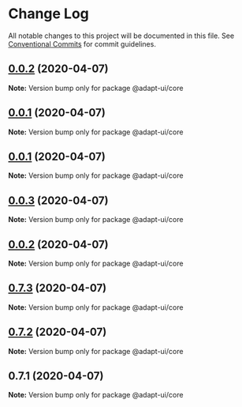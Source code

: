 # Change Log

All notable changes to this project will be documented in this file.
See [Conventional Commits](https://conventionalcommits.org) for commit guidelines.

## [0.0.2](https://github.com/PavelNen/adapt-ui/compare/@adapt-ui/core@0.0.1...@adapt-ui/core@0.0.2) (2020-04-07)

**Note:** Version bump only for package @adapt-ui/core





## [0.0.1](https://github.com/PavelNen/adapt-ui/compare/@adapt-ui/core@0.0.1...@adapt-ui/core@0.0.1) (2020-04-07)

**Note:** Version bump only for package @adapt-ui/core





## [0.0.1](https://github.com/PavelNen/adapt-ui/compare/@adapt-ui/core@0.0.3...@adapt-ui/core@0.0.1) (2020-04-07)

**Note:** Version bump only for package @adapt-ui/core





## [0.0.3](https://github.com/PavelNen/adapt-ui/compare/@adapt-ui/core@0.0.2...@adapt-ui/core@0.0.3) (2020-04-07)

**Note:** Version bump only for package @adapt-ui/core





## [0.0.2](https://github.com/PavelNen/adapt-ui/compare/@adapt-ui/core@0.7.3...@adapt-ui/core@0.0.2) (2020-04-07)

**Note:** Version bump only for package @adapt-ui/core





## [0.7.3](https://github.com/PavelNen/adapt-ui/compare/@adapt-ui/core@0.7.2...@adapt-ui/core@0.7.3) (2020-04-07)

**Note:** Version bump only for package @adapt-ui/core





## [0.7.2](https://github.com/PavelNen/adapt-ui/compare/@adapt-ui/core@0.7.1...@adapt-ui/core@0.7.2) (2020-04-07)

**Note:** Version bump only for package @adapt-ui/core





## 0.7.1 (2020-04-07)

**Note:** Version bump only for package @adapt-ui/core

